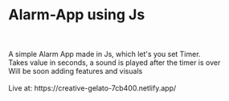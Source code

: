 # Alarm-App using Js
<br>
<br>
A simple Alarm App made in Js, which let's you set Timer.<br>
Takes value in seconds, a sound is played after the timer is over<br>
Will be soon adding features and visuals
<br>
<br>
Live at: https://creative-gelato-7cb400.netlify.app/

